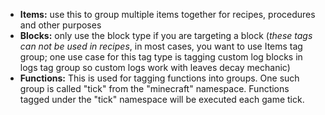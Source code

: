 * **Items:** use this to group multiple items together for recipes, procedures and other purposes
* **Blocks:** only use the block type if you are targeting a block (_these tags can not be used in recipes_,
in most cases, you want to use Items tag group; one use case for this tag type is tagging custom log blocks in 
logs tag group so custom logs work with leaves decay mechanic)
* **Functions:** This is used for tagging functions into groups. 
One such group is called "tick" from the "minecraft" namespace. 
Functions tagged under the "tick" namespace will be executed each game tick.
